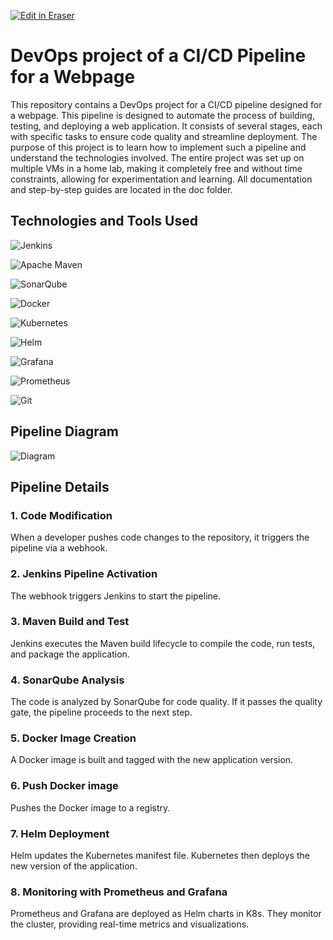 <p><a target="_blank" href="https://app.eraser.io/workspace/thllnGtosn8VVMRPxttC" id="edit-in-eraser-github-link"><img alt="Edit in Eraser" src="https://firebasestorage.googleapis.com/v0/b/second-petal-295822.appspot.com/o/images%2Fgithub%2FOpen%20in%20Eraser.svg?alt=media&amp;token=968381c8-a7e7-472a-8ed6-4a6626da5501"></a></p>

# DevOps project of a CI/CD Pipeline for a Webpage
This repository contains a DevOps project for a CI/CD pipeline designed for a webpage. This pipeline is designed to automate the process of building, testing, and deploying a web application. It consists of several stages, each with specific tasks to ensure code quality and streamline deployment. The purpose of this project is to learn how to implement such a pipeline and understand the technologies involved. The entire project was set up on multiple VMs in a home lab, making it completely free and without time constraints, allowing for experimentation and learning. All documentation and step-by-step guides are located in the doc folder.

## Technologies and Tools Used
![Jenkins](https://icon.icepanel.io/Technology/svg/Jenkins.svg "")

![Apache Maven](https://icon.icepanel.io/Technology/svg/Apache-Maven.svg "")

![SonarQube](https://icon.icepanel.io/Technology/svg/SonarQube.svg "")

![Docker](https://icon.icepanel.io/Technology/svg/Docker.svg "")

![Kubernetes](https://icon.icepanel.io/Technology/svg/Kubernetes.svg "")

![Helm](https://icon.icepanel.io/Technology/svg/Helm.svg "")

![Grafana](https://icon.icepanel.io/Technology/svg/Grafana.svg "")

![Prometheus](https://icon.icepanel.io/Technology/svg/Prometheus.svg "")

![Git](https://icon.icepanel.io/Technology/svg/Git.svg "")

## Pipeline Diagram
![Diagram](https://github.com/Cedric-Hj/DevOps-CICD-WebApp/blob/main/Doc/Pipeline%20diagram.png "")

## Pipeline Details
### 1. Code Modification
When a developer pushes code changes to the repository, it triggers the pipeline via a webhook.

### 2. Jenkins Pipeline Activation
The webhook triggers Jenkins to start the pipeline.

### 3. Maven Build and Test
Jenkins executes the Maven build lifecycle to compile the code, run tests, and package the application.

### 4. SonarQube Analysis
The code is analyzed by SonarQube for code quality. If it passes the quality gate, the pipeline proceeds to the next step.

### 5. Docker Image Creation
A Docker image is built and tagged with the new application version.

### 6. Push Docker image
Pushes the Docker image to a registry. 

### 7. Helm Deployment
Helm updates the Kubernetes manifest file. Kubernetes then deploys the new version of the application.

### 8. Monitoring with Prometheus and Grafana
Prometheus and Grafana are deployed as Helm charts in K8s. They monitor the cluster, providing real-time metrics and visualizations.



<!--- Eraser file: https://app.eraser.io/workspace/thllnGtosn8VVMRPxttC --->